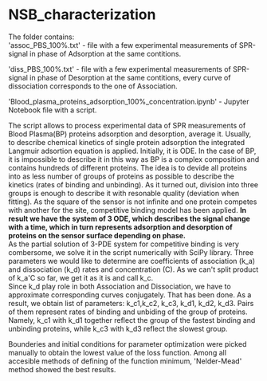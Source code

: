 # NSB_characterization
The folder contains:\
'assoc_PBS_100%.txt' - file with a few experimental measurements of SPR-signal in phase of Adsorption at the same contitions.

'diss_PBS_100%.txt' - file with a few experimental measurements of SPR-signal in phase of Desorption at the same contitions,
                      every curve of dissociation corresponds to the one of Association.
										
'Blood_plasma_proteins_adsorption_100%_concentration.ipynb' - Jupyter Notebook file with a script.

The script allows to process experimental data of SPR measurements of Blood Plasma(BP) proteins adsorption and desorption,
average it. Usually, to describe chemical kinetics of single protein adsorption the integrated Langmuir adsortion equation is applied. Initially, it is ODE. 
In the case of BP, it is impossible to describe it in this way as BP is a complex composition and contains hundreds of different proteins.
The idea is to devide all proteins into as less number of groups of proteins as possible to describe the kinetics (rates of binding and unbinding). 
As it turned out, division into three groups is enough to describe it with resonable quality (deviation when fitting).
As the square of the sensor is not infinite and one protein competes with another for the site, competitive binding model has been applied. 
**In result we have the system of 3 ODE, which describes the signal change with a time, which in turn represents adsorption and desorption of proteins on the sensor surface depending on phase.**\
As the partial solution of 3-PDE system for competitive binding is very combersome, we solve it in the script numerically with SciPy library. 
Three parameters we would like to determine are coefficients of association (k_a) and dissociation (k_d) rates and concentration (C).
As we can't split product of k_a'C so far, we get it as it is and call k_c.\
Since k_d play role in both Association and Dissociation, we have to approximate corresponding curves conjugately. That has been done.
As a result, we obtain list of parameters: k_c1,k_c2, k_c3, k_d1, k_d2, k_d3. Pairs of them represent rates of binding and unbiding of the group of proteins.
Namely, k_c1 with k_d1 together reflect the group of the fastest binding and unbinding proteins, while k_c3 with k_d3 reflect the slowest group.

Bounderies and initial conditions for parameter optimization were picked manually to obtain the lowest value of the loss function. Among all accesible methods of defining of the function minimum, 'Nelder-Mead' method showed the best results.
